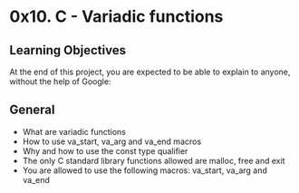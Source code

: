 # 0x10. C - Variadic functions

## Learning Objectives
At the end of this project, you are expected to be able to explain to anyone, without the help of Google:

## General
* What are variadic functions
* How to use va_start, va_arg and va_end macros
* Why and how to use the const type qualifier
* The only C standard library functions allowed are malloc, free and exit
* You are allowed to use the following macros: va_start, va_arg and va_end
